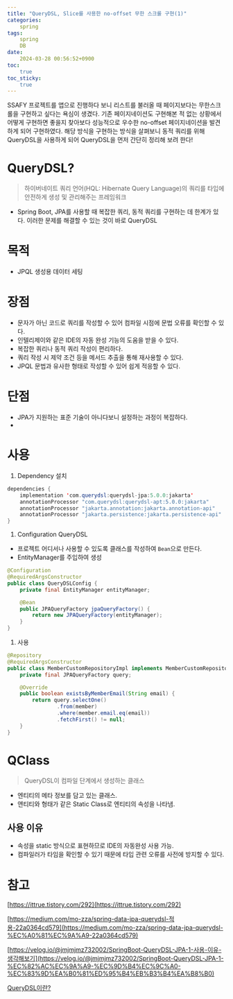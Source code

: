 ```yaml
---
title: "QueryDSL, Slice를 사용한 no-offset 무한 스크롤 구현(1)"
categories:
    spring
tags:
    spring
    DB
date:
    2024-03-28 00:56:52+0900
toc:
    true
toc_sticky:
    true
---
```


SSAFY 프로젝트를 앱으로 진행하다 보니 리스트를 불러올 때 페이지보다는 무한스크롤을 구현하고 싶다는 욕심이 생겼다.
기존 페이지네이션도 구현해본 적 없는 상황에서 어떻게 구현하면 좋을지 찾아보다 성능적으로 우수한 no-offset 페이지네이션을 발견하게 되어 구현하였다.
해당 방식을 구현하는 방식을 살펴보니 동적 쿼리를 위해 QueryDSL을 사용하게 되어 QueryDSL을 먼저 간단히 정리해 보려 한다!



# QueryDSL?

> 하이버네이트 쿼리 언어(HQL: Hibernate Query Language)의 쿼리를 타입에 안전하게 생성 및 관리해주는 프레임워크


- Spring Boot, JPA를 사용할 때 복잡한 쿼리, 동적 쿼리를 구현하는 데 한계가 있다. 이러한 문제를 해결할 수 있는 것이 바로 QueryDSL

# 목적

- JPQL 생성용 데이터 세팅

# 장점

- 문자가 아닌 코드로 쿼리를 작성할 수 있어 컴파일 시점에 문법 오류를 확인할 수 있다.
- 인텔리제이와 같은 IDE의 자동 완성 기능의 도움을 받을 수 있다.
- 복잡한 쿼리나 동적 쿼리 작성이 편리하다.
- 쿼리 작성 시 제약 조건 등을 메서드 추출을 통해 재사용할 수 있다.
- JPQL 문법과 유사한 형태로 작성할 수 있어 쉽게 적응할 수 있다.

# 단점

- JPA가 지원하는 표준 기술이 아니다보니 설정하는 과정이 복잡하다.
- 

# 사용

1. Dependency 설치

```java
dependencies {
    implementation 'com.querydsl:querydsl-jpa:5.0.0:jakarta'
    annotationProcessor "com.querydsl:querydsl-apt:5.0.0:jakarta"
    annotationProcessor "jakarta.annotation:jakarta.annotation-api"
    annotationProcessor "jakarta.persistence:jakarta.persistence-api"
}
```

1. Configuration QueryDSL
- 프로젝트 어디서나 사용할 수 있도록 클래스를 작성하여 `Bean`으로 만든다.
- EntityManager를 주입하여 생성

```java
@Configuration
@RequiredArgsConstructor
public class QueryDSLConfig {
    private final EntityManager entityManager;

    @Bean
    public JPAQueryFactory jpaQueryFactory() {
        return new JPAQueryFactory(entityManager);
    }
}
```

1. 사용

```java
@Repository
@RequiredArgsConstructor
public class MemberCustomRepositoryImpl implements MemberCustomRepository {
    private final JPAQueryFactory query;

    @Override
    public boolean existsByMemberEmail(String email) {
        return query.selectOne()
                .from(member)
                .where(member.email.eq(email))
                .fetchFirst() != null;
    }
}
```

# QClass

> QueryDSL이 컴파일 단계에서 생성하는 클래스
> 
- 엔티티의 메타 정보를 담고 있는 클래스.
- 앤티티와 형태가 같은 Static Class로 엔티티의 속성을 나타냄.

## 사용 이유

- 속성을 static 방식으로 표현하므로 IDE의 자동완성 사용 가능.
- 컴파일러가 타임을 확인할 수 있기 때문에 타입 관련 오류를 사전에 방지할 수 있다.

# 참고

[https://ittrue.tistory.com/292](https://ittrue.tistory.com/292)

[https://medium.com/mo-zza/spring-data-jpa-querydsl-적용-22a0364cd579](https://medium.com/mo-zza/spring-data-jpa-querydsl-%EC%A0%81%EC%9A%A9-22a0364cd579)

[https://velog.io/@jmjmjmz732002/SpringBoot-QueryDSL-JPA-1-사용-이유-생각해보기](https://velog.io/@jmjmjmz732002/SpringBoot-QueryDSL-JPA-1-%EC%82%AC%EC%9A%A9-%EC%9D%B4%EC%9C%A0-%EC%83%9D%EA%B0%81%ED%95%B4%EB%B3%B4%EA%B8%B0)

[QueryDSL이란?](https://lordofkangs.tistory.com/456)

